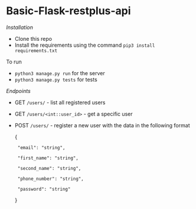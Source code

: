 # Basic-Flask-restplus-api

*Installation*

- Clone this repo
- Install the requirements using the command `pip3 install requirements.txt`

To run
 - `python3 manage.py run` for the server
 - `python3 manage.py tests` for tests
 
 *Endpoints*
 
 - GET `/users/` - list all registered users
 - GET `/users/<int::user_id>` - get a specific user
 - POST `/users/` - register a new user with the data in the following format

      {

        "email": "string",

        "first_name": "string",

        "second_name": "string",

        "phone_number": "string",

        "password": "string"

      }

